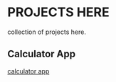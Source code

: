 <h1>PROJECTS HERE</h1>
<p>collection of projects here.</p>
<h2>Calculator App</h2>
<a href="https://kiranolichhetri.github.io/JSprojects/">calculator app</a>
